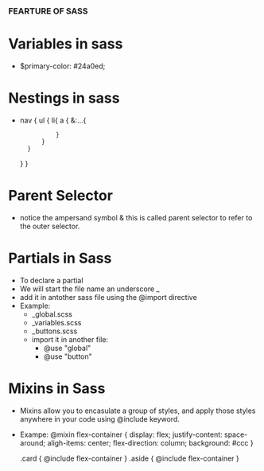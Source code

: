 ### FEARTURE OF SASS

# Variables in sass
- $primary-color: #24a0ed;
# Nestings in sass
- nav {
    ul {
        li{
            a {
                &:...{

                }
            }
        }
    }
}
# Parent Selector
- notice the ampersand symbol & this is called parent selector to refer to the outer selector.

# Partials in Sass
- To declare a partial
- We will start the file name an underscore _
- add it in antother sass file using the @import directive
- Example: 
    - _global.scss
    - _variables.scss
    - _buttons.scss
    * import it in another file:
        - @use "global"
        - @use "button"
# Mixins in Sass
- Mixins allow you to encasulate a group of styles, and apply those styles anywhere in your code using @include keyword.

- Exampe: 
    @mixin flex-container {
        display: flex;
        justify-content: space-around;
        aligh-items: center;
        flex-direction: column;
        background: #ccc
    }

    .card {
        @include flex-container
    }
    .aside {
        @include flex-container
    }